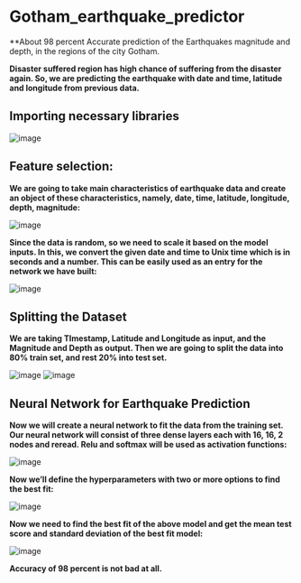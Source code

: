 # Gotham_earthquake_predictor
**About 98 percent Accurate prediction of the Earthquakes magnitude and depth, in the regions of the city Gotham.




**Disaster suffered region has high chance of suffering from the disaster again. 
So, we are predicting the earthquake with date and time, latitude and longitude from previous data.**

## Importing necessary libraries
![image](https://user-images.githubusercontent.com/72303641/138644244-bc108d33-6e3a-4d19-95ee-222e9566d662.png)



## Feature selection:
**We are going to take main characteristics of earthquake data and create an object of these characteristics, namely, date, time, latitude, longitude, depth, magnitude:**

![image](https://user-images.githubusercontent.com/72303641/138644288-2bfebedd-65df-4f0b-aa6a-c9d60f42be08.png)


**Since the data is random, so we need to scale it based on the model inputs. In this, we convert the given date and time to Unix time which is in seconds and a number. This can be easily used as an entry for the network we have built:**

![image](https://user-images.githubusercontent.com/72303641/138644340-78065aeb-a94a-4f4c-874c-0a166ad735d5.png)


## Splitting the Dataset
**We are taking TImestamp, Latitude and Longitude as input, and the Magnitude and Depth as output. Then we are going to split the data into 80% train set, and rest 20% into test set.**

![image](https://user-images.githubusercontent.com/72303641/138644374-81088c60-22d5-4e98-a979-585127f71d3e.png)
![image](https://user-images.githubusercontent.com/72303641/138644405-188184a5-868a-43c0-87d5-cdea07cc8842.png)

 
## Neural Network for Earthquake Prediction
**Now we will create a neural network to fit the data from the training set. Our neural network will consist of three dense layers each with 16, 16, 2 nodes and reread. Relu and softmax will be used as activation functions:**

![image](https://user-images.githubusercontent.com/72303641/138644476-ec8accd3-29e5-40b1-88ce-ef41dfe659b6.png)
 
 
**Now we’ll define the hyperparameters with two or more options to find the best fit:**

![image](https://user-images.githubusercontent.com/72303641/138644507-762b91ef-f2c1-47ec-a7ee-006fa5afdae4.png)


**Now we need to find the best fit of the above model and get the mean test score and standard deviation of the best fit model:**

![image](https://user-images.githubusercontent.com/72303641/138644570-f422ebe5-c664-4609-8d5a-95707d33eb6b.png)

 
**Accuracy of 98 percent is not bad at all.**


